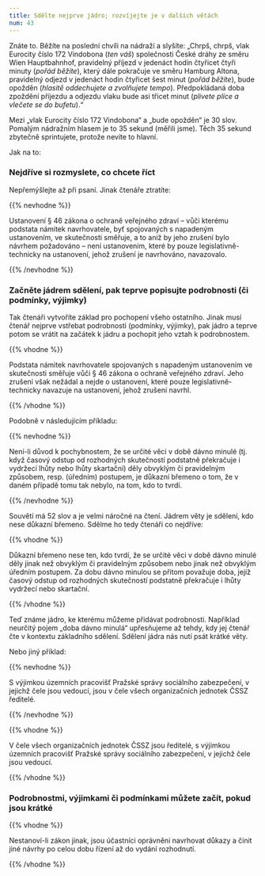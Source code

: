 ```yaml
---
title: Sdělte nejprve jádro; rozvíjejte je v dalších větách
num: 43
---
```

Znáte to. Běžíte na poslední chvíli na nádraží a slyšíte: „Chrpš, chrpš, vlak Eurocity číslo 172 Vindobona (*ten váš*) společnosti České dráhy ze směru Wien Hauptbahnhof, pravidelný příjezd v jedenáct hodin čtyřicet čtyři minuty (*pořád běžíte*), který dále pokračuje ve směru Hamburg Altona, pravidelný odjezd v jedenáct hodin čtyřicet šest minut (*pořád běžíte*), bude opožděn (*hlasitě oddechujete a zvolňujete tempo*). Předpokládaná doba zpoždění příjezdu a odjezdu vlaku bude asi třicet minut (*plivete plíce a vlečete se do bufetu*).“

Mezi „vlak Eurocity číslo 172 Vindobona“ a „bude opožděn“ je 30 slov. Pomalým nádražním hlasem je to 35 sekund (měřili jsme). Těch 35 sekund zbytečně sprintujete, protože nevíte to hlavní.

Jak na to:

### Nejdříve si rozmyslete, co chcete říct

Nepřemýšlejte až při psaní. Jinak čtenáře ztratíte:

{{% nevhodne %}}

Ustanovení § 46 zákona o ochraně veřejného zdraví – vůči kterému podstata námitek navrhovatele, byť spojovaných s napadeným ustanovením, ve skutečnosti směřuje, a to aniž by jeho zrušení bylo návrhem požadováno – není ustanovením, které by pouze legislativně-technicky na ustanovení, jehož zrušení je navrhováno, navazovalo.

{{% /nevhodne %}}

### Začněte jádrem sdělení, pak teprve popisujte podrobnosti (či podmínky, výjimky)

Tak čtenáři vytvoříte základ pro pochopení všeho ostatního. Jinak musí čtenář nejprve vstřebat podrobnosti (podmínky, výjimky), pak jádro a teprve potom se vrátit na začátek k jádru a pochopit jeho vztah k podrobnostem.

{{% vhodne %}}

Podstata námitek navrhovatele spojovaných s napadeným ustanovením ve skutečnosti směřuje vůči § 46 zákona o ochraně veřejného zdraví. Jeho zrušení však nežádal a nejde o ustanovení, které pouze legislativně-technicky navazuje na ustanovení, jehož zrušení navrhl.

{{% /vhodne %}}

Podobně v následujícím příkladu:

{{% nevhodne %}}

Není-li důvod k pochybnostem, že se určité věci v době dávno minulé (tj. když časový odstup od rozhodných skutečností podstatně překračuje i vydržecí lhůty nebo lhůty skartační) děly obvyklým či pravidelným způsobem, resp. (úředním) postupem, je důkazní břemeno o tom, že v daném případě tomu tak nebylo, na tom, kdo to tvrdí.

{{% /nevhodne %}}

Souvětí má 52 slov a je velmi náročné na čtení. Jádrem věty je sdělení, kdo nese důkazní břemeno. Sdělme ho tedy čtenáři co nejdříve:

{{% vhodne %}}

Důkazní břemeno nese ten, kdo tvrdí, že se určité věci v době dávno minulé děly jinak než obvyklým či pravidelným způsobem nebo jinak než obvyklým úředním postupem. Za dobu dávno minulou se přitom považuje doba, jejíž časový odstup od rozhodných skutečností podstatně překračuje i lhůty vydržecí nebo skartační.

{{% /vhodne %}}

Teď známe jádro, ke kterému můžeme přidávat podrobnosti. Například neurčitý pojem „doba dávno minulá“ upřesňujeme až tehdy, kdy jej čtenář čte v kontextu základního sdělení. Sdělení jádra nás nutí psát krátké věty.

Nebo jiný příklad:

{{% nevhodne %}}

S výjimkou územních pracovišť Pražské správy sociálního zabezpečení, v jejichž čele jsou vedoucí, jsou v čele všech organizačních jednotek ČSSZ ředitelé.

{{% /nevhodne %}}

{{% vhodne %}}

V čele všech organizačních jednotek ČSSZ jsou ředitelé, s výjimkou územních pracovišť Pražské správy sociálního zabezpečení, v jejichž čele jsou vedoucí.

{{% /vhodne %}}

### Podrobnostmi, výjimkami či podmínkami můžete začít, pokud jsou krátké

{{% vhodne %}}

Nestanoví-li zákon jinak, jsou účastníci oprávněni navrhovat důkazy a činit jiné návrhy po celou dobu řízení až do vydání rozhodnutí.

{{% /vhodne %}}